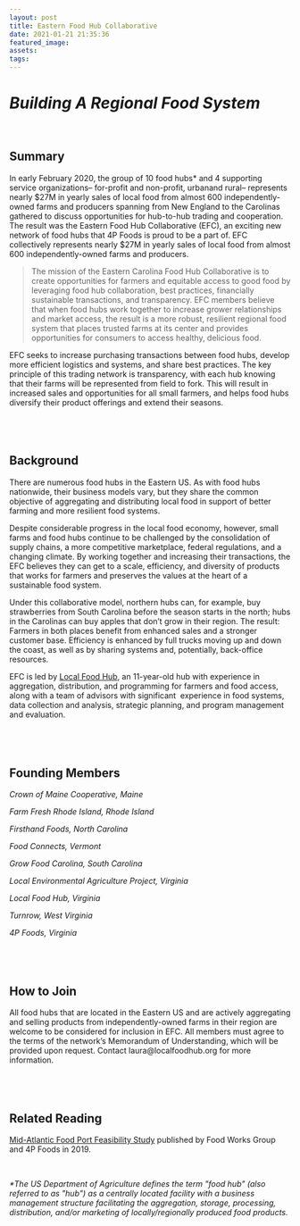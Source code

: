 ```yaml
---
layout: post
title: Eastern Food Hub Collaborative
date: 2021-01-21 21:35:36
featured_image:
assets:
tags:
---
```


<div class="editable"><h1><em>Building A Regional Food System</em></h1><h4>&nbsp;</h4><h2><strong>Summary</strong></h2><p>In early February 2020, the group of 10 food hubs* and 4 supporting service organizations&ndash; for-profit and non-profit, urbanand rural&ndash; represents nearly $27M in yearly sales of local food from almost 600 independently-owned farms and producers spanning from New England to the Carolinas gathered to discuss opportunities for hub-to-hub trading and cooperation. The result was the Eastern Food Hub Collaborative (EFC), an exciting new network of food hubs that 4P Foods is proud to be a part of. EFC collectively represents nearly $27M in yearly sales of local food from almost 600 independently-owned farms and producers.&nbsp;</p><blockquote><p>The mission of the Eastern Carolina Food Hub Collaborative is to create opportunities for farmers and equitable access to good food by leveraging food hub collaboration, best practices, financially sustainable transactions, and transparency. EFC members believe that when food hubs work together to increase grower relationships and market access, the result is a more robust, resilient regional food system that places trusted farms at its center and provides opportunities for consumers to access healthy, delicious food.&nbsp;</p></blockquote><p>EFC seeks to increase purchasing transactions between food hubs, develop more efficient logistics and systems, and share best practices. The key principle of this trading network is transparency, with each hub knowing that their farms will be represented from field to fork. This will result in increased sales and opportunities for all small farmers, and helps food hubs diversify their product offerings and extend their seasons. &nbsp;&nbsp;</p><h2>&nbsp;</h2><h2><strong>Background</strong></h2><p>There are numerous food hubs in the Eastern US. As with food hubs nationwide, their business models vary, but they share the common objective of aggregating and distributing local food in support of better farming and more resilient food systems.&nbsp;</p><p>Despite considerable progress in the local food economy, however, small farms and food hubs continue to be challenged by the consolidation of supply chains, a more competitive marketplace, federal regulations, and a changing climate. By working together and increasing their transactions, the EFC believes they can get to a scale, efficiency, and diversity of products that works for farmers and preserves the values at the heart of a sustainable food system.&nbsp;&nbsp;</p><p>Under this collaborative model, northern hubs can, for example, buy strawberries from South Carolina before the season starts in the north; hubs in the Carolinas can buy apples that don&rsquo;t grow in their region. The result: Farmers in both places benefit from enhanced sales and a stronger customer base. Efficiency is enhanced by full trucks moving up and down the coast, as well as by sharing systems and, potentially, back-office resources.</p><p>EFC is led by <a target="_blank" rel="noopener" href="https://www.localfoodhub.org/">Local Food Hub</a>, an 11-year-old hub with experience in aggregation, distribution, and programming for farmers and food access, along with a team of advisors with significant&nbsp; experience in food systems, data collection and analysis, strategic planning, and program management and evaluation.</p><h2>&nbsp;</h2><h2><strong>Founding Members</strong></h2><p><em>Crown of Maine Cooperative, Maine&nbsp;</em></p><p><em>Farm Fresh Rhode Island, Rhode Island&nbsp;</em></p><p><em>Firsthand Foods, North Carolina&nbsp;</em></p><p><em>Food Connects, Vermont</em></p><p><em>Grow Food Carolina, South Carolina&nbsp;</em></p><p><em>Local Environmental Agriculture Project, Virginia&nbsp;</em></p><p><em>Local Food Hub, Virginia</em></p><p><em>Turnrow, West Virginia&nbsp;</em></p><p><em>4P Foods, Virginia&nbsp;</em></p><h2>&nbsp;</h2><h2><strong>How to Join</strong></h2><p>All food hubs that are located in the Eastern US and are actively aggregating and selling products from independently-owned farms in their region are welcome to be considered for inclusion in EFC. All members must agree to the terms of the network&rsquo;s Memorandum of Understanding, which will be provided upon request. Contact laura@localfoodhub.org for more information.</p><h2>&nbsp;</h2><h2><strong>Related Reading</strong></h2><p><a target="_blank" rel="noopener" href="/posts/mid-atlantic-food-port-feasibility-study/">Mid-Atlantic Food Port Feasibility Study</a> published by Food Works Group and 4P Foods in 2019.</p><p>&nbsp;</p><p><em>*The US Department of Agriculture defines the term "food hub" (also referred to as "hub") as a centrally located facility with a business management structure facilitating the aggregation, storage, processing, distribution, and/or marketing of locally/regionally produced food products.&nbsp;</em></p></div>
